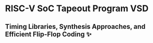 # RISC-V SoC Tapeout Program VSD
## Timing Libraries, Synthesis Approaches, and Efficient Flip-Flop Coding ✨

